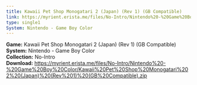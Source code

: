 ```yaml
---
title: Kawaii Pet Shop Monogatari 2 (Japan) (Rev 1) (GB Compatible)
link: https://myrient.erista.me/files/No-Intro/Nintendo%20-%20Game%20Boy%20Color/Kawaii%20Pet%20Shop%20Monogatari%202%20(Japan)%20(Rev%201)%20(GB%20Compatible).zip
type: single1
System: Nintendo - Game Boy Color
---
```

<b>Game:</b> Kawaii Pet Shop Monogatari 2 (Japan) (Rev 1) (GB Compatible)<br>
<b>System:</b> Nintendo - Game Boy Color<br>
<b>Collection:</b> No-Intro<br>
<b>Download:</b> https://myrient.erista.me/files/No-Intro/Nintendo%20-%20Game%20Boy%20Color/Kawaii%20Pet%20Shop%20Monogatari%202%20(Japan)%20(Rev%201)%20(GB%20Compatible).zip